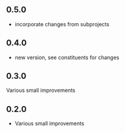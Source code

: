 ## 0.5.0

* incorporate changes from subprojects


## 0.4.0

* new version, see constituents for changes


## 0.3.0

Various small improvements


## 0.2.0

* Various small improvements
